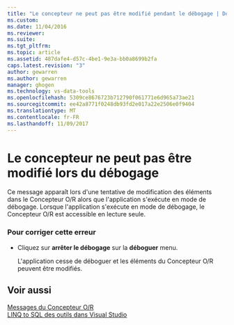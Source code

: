```yaml
---
title: "Le concepteur ne peut pas être modifié pendant le débogage | Documents Microsoft"
ms.custom: 
ms.date: 11/04/2016
ms.reviewer: 
ms.suite: 
ms.tgt_pltfrm: 
ms.topic: article
ms.assetid: 487dafe4-d57c-4be1-9e3a-bb0a8699b2fa
caps.latest.revision: "3"
author: gewarren
ms.author: gewarren
manager: ghogen
ms.technology: vs-data-tools
ms.openlocfilehash: 5309ce8676723b712790f061771e6d965a73ae21
ms.sourcegitcommit: ee42a8771f0248db93fd2e017a22e2506e0f9404
ms.translationtype: MT
ms.contentlocale: fr-FR
ms.lasthandoff: 11/09/2017
---
```

# <a name="the-designer-cannot-be-modified-while-debugging"></a>Le concepteur ne peut pas être modifié lors du débogage
Ce message apparaît lors d'une tentative de modification des éléments dans le Concepteur O/R alors que l'application s'exécute en mode de débogage. Lorsque l'application s'exécute en mode de débogage, le Concepteur O/R est accessible en lecture seule.  
  
### <a name="to-correct-this-error"></a>Pour corriger cette erreur  
  
-   Cliquez sur **arrêter le débogage** sur la **déboguer** menu.  
  
     L'application cesse de déboguer et les éléments du Concepteur O/R peuvent être modifiés.  
  
## <a name="see-also"></a>Voir aussi
[Messages du Concepteur O/R](../data-tools/o-r-designer-messages.md)  
[LINQ to SQL des outils dans Visual Studio](../data-tools/linq-to-sql-tools-in-visual-studio2.md)